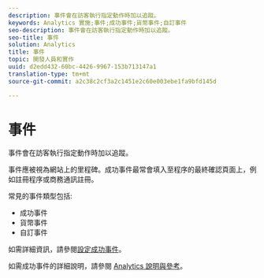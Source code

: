 ```yaml
---
description: 事件會在訪客執行指定動作時加以追蹤。
keywords: Analytics 實施;事件;成功事件;貨幣事件;自訂事件
seo-description: 事件會在訪客執行指定動作時加以追蹤。
seo-title: 事件
solution: Analytics
title: 事件
topic: 開發人員和實作
uuid: d2edd432-60bc-4426-9967-153b713147a1
translation-type: tm+mt
source-git-commit: a2c38c2cf3a2c1451e2c60e003ebe1fa9bfd145d

---
```



# 事件

事件會在訪客執行指定動作時加以追蹤。

事件應被視為網站上的里程碑。成功事件最常會填入至程序的最終確認頁面上，例如註冊程序或商務通訊註冊。

常見的事件類型包括:

* 成功事件
* 貨幣事件
* 自訂事件

如需詳細資訊，請參閱[設定成功事件](/help/admin/admin/c-success-events/t-success-events.md)。

如需成功事件的詳細說明，請參閱 [Analytics 說明與參考](https://marketing.adobe.com/resources/help/en_US/reference/success_event.html)。
